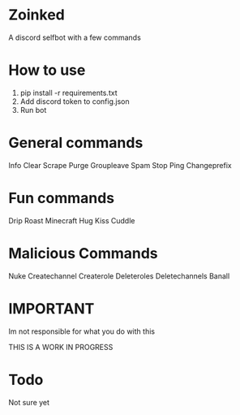 # Zoinked
A discord selfbot with a few commands
# How to use 
1. pip install -r requirements.txt
2. Add discord token to config.json
3. Run bot
# General commands
Info
Clear
Scrape
Purge
Groupleave
Spam
Stop
Ping
Changeprefix
# Fun commands
Drip
Roast
Minecraft
Hug
Kiss
Cuddle
# Malicious Commands
Nuke
Createchannel
Createrole
Deleteroles
Deletechannels
Banall
# IMPORTANT
Im not responsible for what you do with this

THIS IS A WORK IN PROGRESS
# Todo
Not sure yet
